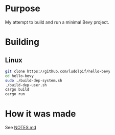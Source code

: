 # Purpose
My attempt to build and run a minimal Bevy project.

# Building
## Linux
```sh
git clone https://github.com/ludolpif/hello-bevy
cd hello-bevy
sudo ./build-dep-system.sh
./build-dep-user.sh
cargo build
cargo run
```
# How it was made
See [NOTES.md](NOTES.md)
